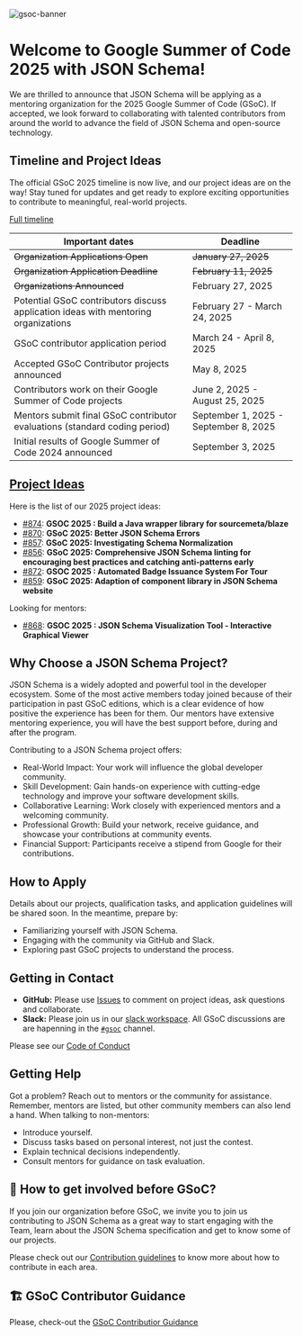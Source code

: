 
![gsoc-banner](https://github.com/json-schema-org/community/assets/40007659/7d7d3f1d-6f4a-4139-98fb-96aa3354b777)

# Welcome to Google Summer of Code 2025 with JSON Schema!

We are thrilled to announce that JSON Schema will be applying as a mentoring organization for the 2025 Google Summer of Code (GSoC). If accepted, we look forward to collaborating with talented contributors from around the world to advance the field of JSON Schema and open-source technology.

## Timeline and Project Ideas

The official GSoC 2025 timeline is now live, and our project ideas are on the way! Stay tuned for updates and get ready to explore exciting opportunities to contribute to meaningful, real-world projects.

[Full timeline](https://developers.google.com/open-source/gsoc/timeline)

|Important dates | Deadline|
| ----- | ----- |
| ~~Organization Applications Open~~ | ~~January 27, 2025~~ |
| ~~Organization Application Deadline~~ | ~~February 11, 2025~~ |
| ~~Organizations Announced~~ | February 27, 2025 |
| Potential GSoC contributors discuss application ideas with mentoring organizations | February 27 - March 24, 2025 |
| GSoC contributor application period | March 24 - April 8, 2025 |
| Accepted GSoC Contributor projects announced | May 8, 2025 |
| Contributors work on their Google Summer of Code projects | June 2, 2025 - August 25, 2025|
| Mentors submit final GSoC contributor evaluations (standard coding period) | September 1, 2025 - September 8, 2025|
| Initial results of Google Summer of Code 2024 announced | September 3, 2025 |

## [Project Ideas](https://github.com/json-schema-org/community/issues?q=is%3Aopen+label%3Agsoc+sort%3Acreated-desc)
Here is the list of our 2025 project ideas:
- [#874](https://github.com/json-schema-org/community/issues/874): **GSOC 2025 : Build a Java wrapper library for sourcemeta/blaze**
- [#870](https://github.com/json-schema-org/community/issues/870): **GSoC 2025: Better JSON Schema Errors**
- [#857](https://github.com/json-schema-org/community/issues/857): **GSoC 2025: Investigating Schema Normalization**
- [#856](https://github.com/json-schema-org/community/issues/856): **GSoC 2025: Comprehensive JSON Schema linting for encouraging best practices and catching anti-patterns early**
- [#872](https://github.com/json-schema-org/community/issues/872): **GSOC 2025 : Automated Badge Issuance System For Tour**
- [#859](https://github.com/json-schema-org/community/issues/859): **GSoC 2025: Adaption of component library in JSON Schema website**

Looking for mentors:
- [#868](https://github.com/json-schema-org/community/issues/868): **GSOC 2025 : JSON Schema Visualization Tool - Interactive Graphical Viewer**

## Why Choose a JSON Schema Project?

JSON Schema is a widely adopted and powerful tool in the developer ecosystem. Some of the most active members today joined because of their participation in past GSoC editions, which is a clear evidence of how positive the experience has been for them. Our mentors have extensive mentoring experience, you will have the best support before, during and after the program.

Contributing to a JSON Schema project offers:
- Real-World Impact: Your work will influence the global developer community.
- Skill Development: Gain hands-on experience with cutting-edge technology and improve your software development skills.
- Collaborative Learning: Work closely with experienced mentors and a welcoming community.
- Professional Growth: Build your network, receive guidance, and showcase your contributions at community events.
- Financial Support: Participants receive a stipend from Google for their contributions.

## How to Apply
Details about our projects, qualification tasks, and application guidelines will be shared soon. In the meantime, prepare by:

- Familiarizing yourself with JSON Schema.
- Engaging with the community via GitHub and Slack.
- Exploring past GSoC projects to understand the process.

## Getting in Contact

- **GitHub:** Please use [Issues](https://github.com/json-schema-org/community/issues?q=is%3Aopen+label%3Agsoc+sort%3Acreated-desc) to comment on project ideas, ask questions and collaborate.
- **Slack:** Please join us in our [slack workspace](https://json-schema.org/slack). All GSoC discussions are are hapenning in the [`#gsoc`](https://json-schema.slack.com/archives/C04MVQSRBRS) channel.

Please see our [Code of Conduct](https://github.com/json-schema-org/.github/blob/main/CODE_OF_CONDUCT.md)

## Getting Help

Got a problem? Reach out to mentors or the community for assistance. Remember, mentors are listed, but other community members can also lend a hand. When talking to non-mentors:

- Introduce yourself.
- Discuss tasks based on personal interest, not just the contest.
- Explain technical decisions independently.
- Consult mentors for guidance on task evaluation.

## 🫶 How to get involved before GSoC?

If you join our organization before GSoC, we invite you to join us contributing to JSON Schema as a great way to start engaging with the Team, learn about the JSON Schema specification and get to know some of our projects.

Please check out our [Contribution guidelines](https://github.com/json-schema-org/.github/blob/main/CONTRIBUTING.md) to know more about how to contribute in each area.

## 🏗 GSoC Contributor Guidance

Please, check-out the [GSoC Contributior Guidance](CONTRIBUTOR-GUIDANCE.md)
